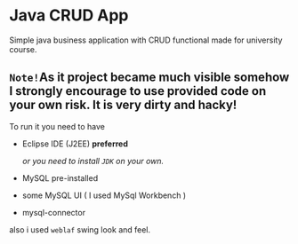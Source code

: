 
# Java CRUD App
Simple java business application with CRUD functional made for university course.

## `Note!`As it project became much visible somehow I strongly encourage to use provided code on your own risk. It is very dirty and hacky!

To run it you need to have
- Eclipse IDE (J2EE) **preferred**

  *or you need to install `JDK` on your own.*
- MySQL pre-installed
- some MySQL UI ( I used MySql Workbench )
- mysql-connector

also i used `weblaf` swing look and feel.
